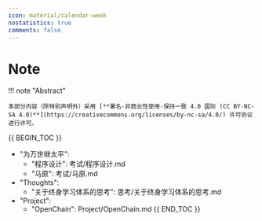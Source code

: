 ```yaml
---
icon: material/calendar-week
nostatistics: true
comments: false
---
```


# Note

!!! note "Abstract"

    本部分内容（除特别声明外）采用 [**署名-非商业性使用-保持一致 4.0 国际 (CC BY-NC-SA 4.0)**](https://creativecommons.org/licenses/by-nc-sa/4.0/) 许可协议进行许可。

{{ BEGIN_TOC }}
- "为万世继太平":
    - "程序设计": 考试/程序设计.md
    - "马原": 考试/马原.md
- "Thoughts":
    - "关于终身学习体系的思考": 思考/关于终身学习体系的思考.md
- "Project":
    - "OpenChain": Project/OpenChain.md
{{ END_TOC }}
